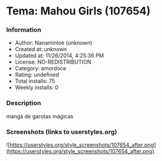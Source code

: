 # Tema: Mahou Girls (107654)

### Information
- Author: Nanaminloe (unknown)
- Created at: unknown
- Updated at: 11/26/2014, 4:25:36 PM
- License: NO-REDISTRIBUTION
- Category: amordoce
- Rating: undefined
- Total installs: 75
- Weekly installs: 0


### Description
mangá de garotas mágicas


### Screenshots (links to userstyles.org)
![https://userstyles.org/style_screenshots/107654_after.png](https://userstyles.org/style_screenshots/107654_after.png)


